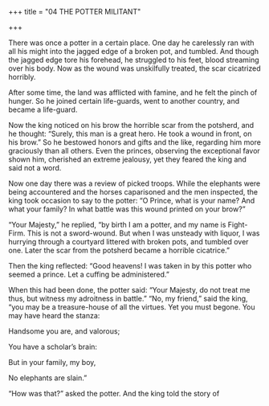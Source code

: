 +++
title = "04 THE POTTER MILITANT"

+++

There was once a potter in a certain place. One day he carelessly ran with all his might into the jagged edge of a broken pot, and tumbled. And though the jagged edge tore his forehead, he struggled to his feet, blood streaming over his body. Now as the wound was unskilfully treated, the scar cicatrized horribly.

After some time, the land was afflicted with famine, and he felt the pinch of hunger. So he joined certain life-guards, went to another country, and became a life-guard.

Now the king noticed on his brow the horrible scar from the potsherd, and he thought: “Surely, this man is a great hero. He took a wound in front, on his brow.” So he bestowed honors and gifts and the like, regarding him more graciously than all others. Even the princes, observing the exceptional favor shown him, cherished an extreme jealousy, yet they feared the king and said not a word.

Now one day there was a review of picked troops. While the elephants were being accountered and the horses caparisoned and the men inspected, the king took occasion to say to the potter: “O Prince, what is your name? And what your family? In what battle was this wound printed on your brow?”

“Your Majesty,” he replied, “by birth I am a potter, and my name is Fight-Firm. This is not a sword-wound. But when I was unsteady with liquor, I was hurrying through a courtyard littered with broken pots, and tumbled over one. Later the scar from the potsherd became a horrible cicatrice.”

Then the king reflected: “Good heavens\! I was taken in by this potter who seemed a prince. Let a cuffing be administered.”

When this had been done, the potter said: “Your Majesty, do not treat me thus, but witness my adroitness in battle.” “No, my friend,” said the king, “you may be a treasure-house of all the virtues. Yet you must begone. You may have heard the stanza:

Handsome you are, and valorous;

You have a scholar’s brain:

But in your family, my boy,

No elephants are slain.”

“How was that?” asked the potter. And the king told the story of
